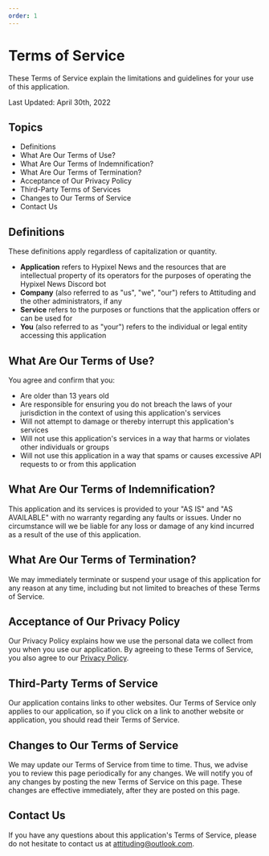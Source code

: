 ```yaml
---
order: 1
---
```

# Terms of Service
These Terms of Service explain the limitations and guidelines for your use of this application.

Last Updated: April 30th, 2022

## Topics
- Definitions
- What Are Our Terms of Use?
- What Are Our Terms of Indemnification?
- What Are Our Terms of Termination?
- Acceptance of Our Privacy Policy
- Third-Party Terms of Services
- Changes to Our Terms of Service
- Contact Us

## Definitions
These definitions apply regardless of capitalization or quantity.
- **Application** refers to Hypixel News and the resources that are intellectual property of its operators for the purposes of operating the Hypixel News Discord bot
- **Company** (also referred to as "us", "we", "our") refers to Attituding and the other administrators, if any
- **Service** refers to the purposes or functions that the application offers or can be used for
- **You** (also referred to as "your") refers to the individual or legal entity accessing this application

## What Are Our Terms of Use?
You agree and confirm that you:
- Are older than 13 years old
- Are responsible for ensuring you do not breach the laws of your jurisdiction in the context of using this application's services
- Will not attempt to damage or thereby interrupt this application's services
- Will not use this application's services in a way that harms or violates other individuals or groups
- Will not use this application in a way that spams or causes excessive API requests to or from this application

## What Are Our Terms of Indemnification?
This application and its services is provided to your "AS IS" and "AS AVAILABLE" with no warranty regarding any faults or issues. Under no circumstance will we be liable for any loss or damage of any kind incurred as a result of the use of this application.

## What Are Our Terms of Termination?
We may immediately terminate or suspend your usage of this application for any reason at any time, including but not limited to breaches of these Terms of Service.

## Acceptance of Our Privacy Policy
Our Privacy Policy explains how we use the personal data we collect from you when you use our application. By agreeing to these Terms of Service, you also agree to our [Privacy Policy](/legal/privacy-policy.md).

## Third-Party Terms of Service
Our application contains links to other websites. Our Terms of Service only applies to our application, so if you click on a link to another website or application, you should read their Terms of Service.

## Changes to Our Terms of Service
We may update our Terms of Service from time to time. Thus, we advise you to review this page periodically for any changes. We will notify you of any changes by posting the new Terms of Service on this page. These changes are effective immediately, after they are posted on this page.

## Contact Us
If you have any questions about this application's Terms of Service, please do not hesitate to contact us at attituding@outlook.com.